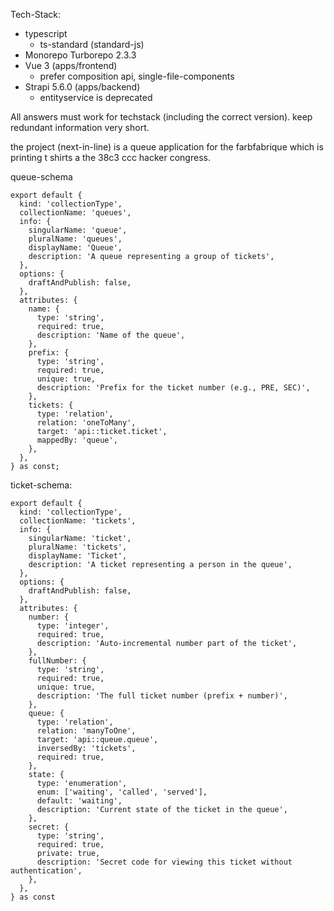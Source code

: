 Tech-Stack:
* typescript
  * ts-standard (standard-js)
* Monorepo Turborepo 2.3.3
* Vue 3 (apps/frontend)
  * prefer composition api, single-file-components
* Strapi 5.6.0 (apps/backend)
  * entityservice is deprecated

All answers must work for techstack (including the correct version).
keep redundant information very short.

the project (next-in-line) is a queue application for the farbfabrique which is printing t shirts a the 38c3 ccc hacker congress.

queue-schema
```
export default {
  kind: 'collectionType',
  collectionName: 'queues',
  info: {
    singularName: 'queue',
    pluralName: 'queues',
    displayName: 'Queue',
    description: 'A queue representing a group of tickets',
  },
  options: {
    draftAndPublish: false,
  },
  attributes: {
    name: {
      type: 'string',
      required: true,
      description: 'Name of the queue',
    },
    prefix: {
      type: 'string',
      required: true,
      unique: true,
      description: 'Prefix for the ticket number (e.g., PRE, SEC)',
    },
    tickets: {
      type: 'relation',
      relation: 'oneToMany',
      target: 'api::ticket.ticket',
      mappedBy: 'queue',
    },
  },
} as const;
```

ticket-schema:
```
export default {
  kind: 'collectionType',
  collectionName: 'tickets',
  info: {
    singularName: 'ticket',
    pluralName: 'tickets',
    displayName: 'Ticket',
    description: 'A ticket representing a person in the queue',
  },
  options: {
    draftAndPublish: false,
  },
  attributes: {
    number: {
      type: 'integer',
      required: true,
      description: 'Auto-incremental number part of the ticket',
    },
    fullNumber: {
      type: 'string',
      required: true,
      unique: true,
      description: 'The full ticket number (prefix + number)',
    },
    queue: {
      type: 'relation',
      relation: 'manyToOne',
      target: 'api::queue.queue',
      inversedBy: 'tickets',
      required: true,
    },
    state: {
      type: 'enumeration',
      enum: ['waiting', 'called', 'served'],
      default: 'waiting',
      description: 'Current state of the ticket in the queue',
    },
    secret: {
      type: 'string',
      required: true,
      private: true,
      description: 'Secret code for viewing this ticket without authentication',
    },
  },
} as const
```
